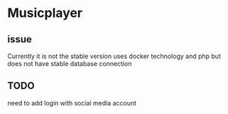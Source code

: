 # Musicplayer
## issue
Currently it is not the stable version uses docker technology and php but does not have stable database connection 
## TODO 
 need to add login with social media account 
